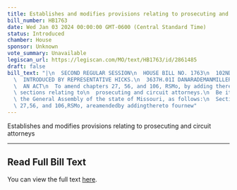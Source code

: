 ```yaml
---
title: Establishes and modifies provisions relating to prosecuting and circuit attorneys
bill_number: HB1763
date: Wed Jan 03 2024 00:00:00 GMT-0600 (Central Standard Time)
status: Introduced
chamber: House
sponsor: Unknown
vote_summary: Unavailable
legiscan_url: https://legiscan.com/MO/text/HB1763/id/2861485
draft: false
bill_text: "|\n  SECOND REGULAR SESSION\n  HOUSE BILL NO. 1763\n  102ND GENERAL ASSEMBLY\n\
  \  INTRODUCED BY REPRESENTATIVE HICKS.\n  3637H.01I DANARADEMANMILLER,ChiefClerk\n\
  \  AN ACT\n  To amend chapters 27, 56, and 106, RSMo, by adding thereto four new\
  \ sections relating to\n  prosecuting and circuit attorneys.\n  Be it enacted by\
  \ the General Assembly of the state of Missouri, as follows:\n  SectionA. Chapters\
  \ 27,56, and 106,RSMo, areamendedby addingthereto fournew"
---
```

Establishes and modifies provisions relating to prosecuting and circuit attorneys

---

## Read Full Bill Text

You can view the full text [here](https://legiscan.com/MO/text/HB1763/id/2861485).
